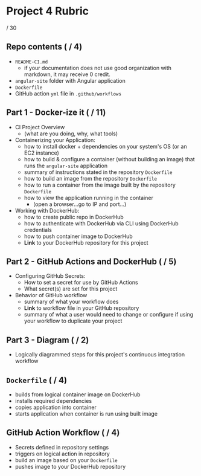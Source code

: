 # Project 4 Rubric

/ 30

## Repo contents ( / 4)

- `README-CI.md`
    - if your documentation does not use good organization with markdown, it may receive 0 credit.
- `angular-site` folder with Angular application
- `Dockerfile`
- GitHub action `yml` file in `.github/workflows`

## Part 1 - Docker-ize it ( / 11)

- CI Project Overview
  - (what are you doing, why, what tools)
- Containerizing your Application:
  - how to install docker + dependencies on your system's OS (or an EC2 instance)
  - how to build & configure a container (without building an image) that runs the `angular-site` application
  - summary of instructions stated in the repository `Dockerfile`
  - how to build an image from the repository `Dockerfile`
  - how to run a container from the image built by the repository `Dockerfile`
  - how to view the application running in the container 
    - (open a browser...go to IP and port...)
- Working with DockerHub:
  - how to create public repo in DockerHub
  - how to authenticate with DockerHub via CLI using DockerHub credentials
  - how to push container image to DockerHub
  - **Link** to your DockerHub repository for this project

## Part 2 - GitHub Actions and DockerHub ( / 5)

- Configuring GitHub Secrets:
  - How to set a secret for use by GitHub Actions
  - What secret(s) are set for this project
- Behavior of GitHub workflow
  - summary of what your workflow does
  - **Link** to workflow file in your GitHub repository
  - summary of what a user would need to change or configure if using your workflow to duplicate your project

## Part 3 - Diagram ( / 2)

- Logically diagrammed steps for this project's continuous integration workflow

## `Dockerfile` ( / 4)
- builds from logical container image on DockerHub
- installs required dependencies
- copies application into container
- starts application when container is run using built image

## GitHub Action Workflow ( / 4)
- Secrets defined in repository settings
- triggers on logical action in repository
- build an image based on your `Dockerfile`
- pushes image to your DockerHub repository